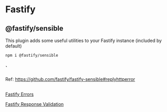 # Fastify

## @fastify/sensible

This plugin adds some useful utilities to your Fastify instance (included by default)

`npm i @fastify/sensible`

### `

Ref: https://github.com/fastify/fastify-sensible#replyhttperror

## 

[Fastify Errors](./fastify.httpErrors.md)

[Fastify Response Validation](./@fastify-response-validation.md)




